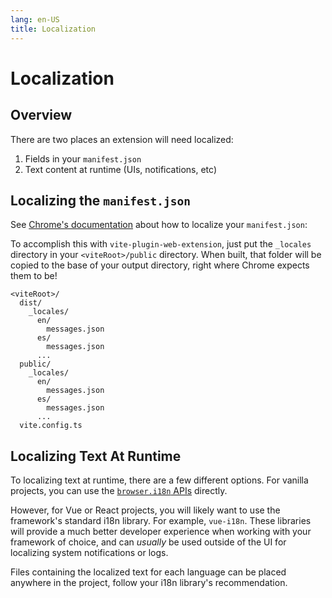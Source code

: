 ```yaml
---
lang: en-US
title: Localization
---
```


# Localization

## Overview

There are two places an extension will need localized:

1. Fields in your `manifest.json`
2. Text content at runtime (UIs, notifications, etc)

## Localizing the `manifest.json`

See [Chrome's documentation](https://developer.chrome.com/docs/extensions/reference/i18n/) about how to localize your `manifest.json`:

To accomplish this with `vite-plugin-web-extension`, just put the `_locales` directory in your `<viteRoot>/public` directory. When built, that folder will be copied to the base of your output directory, right where Chrome expects them to be!

```
<viteRoot>/
  dist/
    _locales/
      en/
        messages.json
      es/
        messages.json
      ...
  public/
    _locales/
      en/
        messages.json
      es/
        messages.json
      ...
  vite.config.ts
```

## Localizing Text At Runtime

To localizing text at runtime, there are a few different options. For vanilla projects, you can use the [`browser.i18n` APIs](https://developer.chrome.com/docs/extensions/reference/i18n/) directly.

However, for Vue or React projects, you will likely want to use the framework's standard i18n library. For example, `vue-i18n`. These libraries will provide a much better developer experience when working with your framework of choice, and can _usually_ be used outside of the UI for localizing system notifications or logs.

Files containing the localized text for each language can be placed anywhere in the project, follow your i18n library's recommendation.
